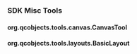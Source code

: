 ### SDK Misc Tools

#### org.qcobjects.tools.canvas.CanvasTool

#### org.qcobjects.tools.layouts.BasicLayout
